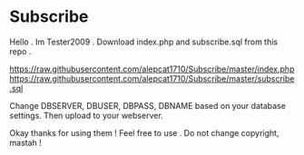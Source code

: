 Subscribe
=========

Hello . Im Tester2009 .
Download index.php and subscribe.sql from this repo .

https://raw.githubusercontent.com/alepcat1710/Subscribe/master/index.php
https://raw.githubusercontent.com/alepcat1710/Subscribe/master/subscribe.sql

Change DBSERVER, DBUSER, DBPASS, DBNAME based on your database settings.
Then upload to your webserver.

Okay thanks for using them ! Feel free to use . Do not change copyright, mastah !
